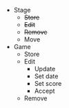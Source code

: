 - Stage
  - ~~Store~~
  - ~~Edit~~
  - ~~Remove~~
  - Move
- Game
  - Store
  - Edit
    - Update
    - Set date
    - Set score
    - Accept
  - Remove